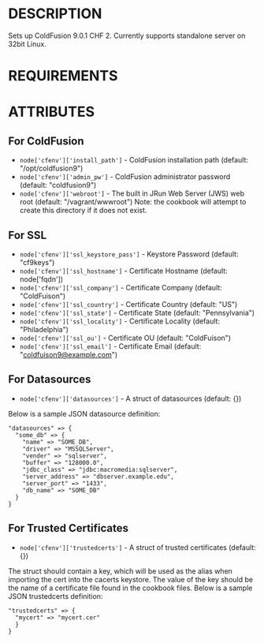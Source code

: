 DESCRIPTION
===========

Sets up ColdFusion 9.0.1 CHF 2. Currently supports standalone server on 32bit Linux.

REQUIREMENTS
============

ATTRIBUTES
==========

For ColdFusion
--------------

* `node['cfenv']['install_path']` - ColdFusion installation path (default: "/opt/coldfusion9")
* `node['cfenv']['admin_pw']` - ColdFusion administrator password (default: "coldfusion9")
* `node['cfenv']['webroot']` - The built in JRun Web Server (JWS) web root (default: "/vagrant/wwwroot") 
  Note: the cookbook will attempt to create this directory if it does not exist.

For SSL
-------

* `node['cfenv']['ssl_keystore_pass']` - Keystore Password (default: "cf9keys")
* `node['cfenv']['ssl_hostname']` - Certificate Hostname (default: node['fqdn'])
* `node['cfenv']['ssl_company']` - Certificate Company (default: "ColdFuison")
* `node['cfenv']['ssl_country']` - Certificate Country (default: "US")
* `node['cfenv']['ssl_state']` - Certificate State (default: "Pennsylvania")
* `node['cfenv']['ssl_locality']` - Certificate Locality (default: "Philadelphia")
* `node['cfenv']['ssl_ou']` - Certificate OU (default: "ColdFuison")
* `node['cfenv']['ssl_email']` - Certificate Email (default: "coldfuison9@example.com")

For Datasources
---------------

* `node['cfenv']['datasources']` - A struct of datasources (default: {})

Below is a sample JSON datasource definition:

    "datasources" => {
      "some_db" => {
        "name" => "SOME_DB",
        "driver" => "MSSQLServer",
        "vender" => "sqlserver",
        "buffer" => "128000.0",
        "jdbc_class" => "jdbc:macromedia:sqlserver",
        "server_address" => "dbserver.example.edu",
        "server_port" => "1433",
        "db_name" => "SOME_DB"
      }
    }

For Trusted Certificates
------------------------

* `node['cfenv']['trustedcerts']` - A struct of trusted certificates (default: {})

The struct should contain a key, which will be used as the alias when importing the cert
into the cacerts keystore. The value of the key should be the name of a certificate file
found in the cookbook files. Below is a sample JSON trustedcerts definition:

    "trustedcerts" => {
      "mycert" => "mycert.cer"
      }
    }


